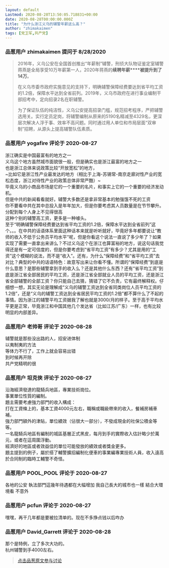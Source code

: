 ```yaml
---
layout: default
Lastmod: 2020-08-28T13:50:05.718831+00:00
date: 2020-08-28T00:00:00.000Z
title: "为什么浙江义乌的辅警年薪这么高？"
author: "zhimakaimen"
tags: [党卫军,共产党]
---
```



### 品葱用户 **zhimakaimen** 提问于 8/28/2020
    
> 2016年，义乌公安在全国首创推出“年薪制”辅警，刑侦大队物证鉴定室辅警蒋燕是全局享受10万年薪第一人，2020年蒋燕的**续聘年薪****被提升到了14万**。  
>   
> 在义乌市委市政府实施意见的支持下，明确辅警保障经费要达到省平均工资的1.2倍，保障水平达到全省前列。2019年，义乌市政府在进行事业编制干部招考中，定向招录2名在职辅警。  
>   
> 为了保证队伍的纯洁性，义乌公安提高招录门槛，规范招考程序，严把辅警选用关。实行定员定岗，将辅警编制从原来的5190名精减至4329名，更深层次解决人浮于事、效率不高问题。同时通过用人单位和市局层面“双审制”招聘，从源头上提高辅警队伍素质。  
>
    
                

### 品葱用户 **yogafire** 评论于 2020-08-27
        
浙江确实是中国最富有的地方之一  
义乌这个地方虽然城市面貌很一般，但是确实也是浙江最富的地方之一  
也是浙江总体来说政策比较“开放宽松”的地方，  
~比如它是浙江性产业最发达的地方（相比于上海-苏锡常-南京走廊对性产业的宽松态度，浙江对待性产业的政策总体非常严酷）~  
毕竟义乌的小商品市场是它的一个重要的名片，和事实上它的一个重要的经济发动机。  
但是中共的新闻看看就好。辅警大多数还是拿非常基本的勉强饿不死的工资  
你不要看中共在其中总投入是年年加大，但是你要考虑其人员数量是在节节攀升。分配到每个人身上不见得很高  
这种个别的辅警高工资，更多是一种噱头。  
至于“明确辅警保障经费要达到省平均工资的1.2倍，保障水平达到全省前列”这个。。。在中共的话语体系里面这种话本来就是听听就好，毕竟好多年都要说让“教师的收入不低于公务员平均水平”呢，但是你看这个说法一直说了多少年了？如果实现了需要一直拿出来讲么？不过义乌这个在浙江也算富裕的地方，说这句话我觉得还是有一定可信度的，但是你要考虑到“省平均工资”有多少？尤其是用的“工资”这个模糊的说法，而不是“收入”。还有，为什么“保障经费”和“省平均工资”去对比？典型的中共的话语特色：故意写出来让你看不懂。所谓的“保障经费”到底是什么意思？是那些辅警拿到手的收入么？还是其他什么东西？还有“省平均工资”到底是浙江省全部居民的平均工资，还是浙江省全部就业人员的平均工资，还是浙江省全部辅警的全部工资？你只能自己去猜，猜错了它不负责，它有最终解释权。仔细想一想，其实无论是理解成“义乌的辅警工资达到全省同类岗位人员平均工资的1.2倍”，还是“义乌的辅警工资达到全省居民平均工资的1.2倍”都不算什么了不起的事情。因为浙江的辅警平均工资据我了解也就是3000/月的样子。至于高于平均水平更是正常，毕竟浙江和中国其他几个发达省（比如江苏/广东）一样，也有比较明显的内部差异。
        
                

### 品葱用户 **老帅哥** 评论于 2020-08-28
        
辅警就是那些没出路的人，招安进体制  
以夷制夷的方法  
等体力不行了，工作上就会容易出错  
到时候再开除  
共产党精明的很
        
                

### 品葱用户 **坦克俠** 评论于 2020-08-27
        
沿海經濟發達的龍騎兵地區，專業技術崗位。  
事業單位性質的編制。  
題主需要考慮強力部門的收入構成：  
打在工資條上的，基本工資4000元左右，職稱或職級帶來的收入，餐補房補車補，  
強力部門額外的津貼，單位績效（佔很大一部分），不發成現金的社保公積金等等。  
一名龍騎兵地區有編制的城區基層正式黑皮，每月到手的實際收入估計略少於萬元，或者在這周圍浮動。  
經濟好的地區或者效益佳的單位可能發放的績效或者獎金更多。  
題主提到的例子，屬於搭了輔警擴招編制化便車的事業編專業技術人員，收入遠高於合同制的臨時工輔警不奇怪。
        
                

### 品葱用户 **POOL_POOL** 评论于 2020-08-27
        
各地的公安 執法部門這幾年待遇都在大幅增加 我自己長大的城市也一樣 結合大環境看 不意外
        
                

### 品葱用户 **pcfun** 评论于 2020-08-27
        
嘿嘿，再干几年都是要被拉清单的。现在不多挣点钱以后咋办
        
                

### 品葱用户 **David_Garrett** 评论于 2020-08-28
        
那个是特例，立了多次大功的。  
杭州辅警到手4000左右。
        
                





> [点击品葱原文参与讨论](https://pincong.rocks/question/30342)

